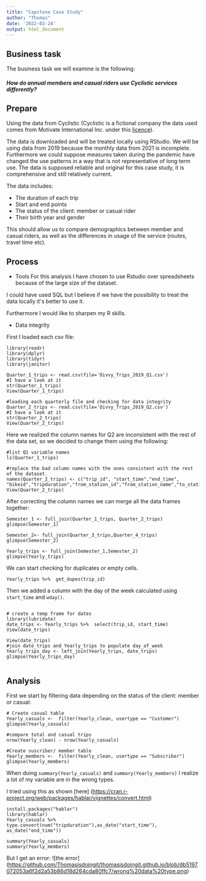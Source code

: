 ```yaml
---
title: "Capstone Case Study"
author: "Thomas"
date: '2022-03-24'
output: html_document
---
```




## Business task 


The business task we will examine is the following:

##### *How do annual members and casual riders use Cyclistic services differently?*

## Prepare

Using the data from Cyclistic (Cyclistic is a fictional company the data used comes from Motivate International Inc. under this [licence](https://ride.divvybikes.com/data-license-agreement)).

The data is downloaded and will be treated locally using RStudio.
We will be using data from 2019 because the monthly data from 2021 is incomplete. Furthermore we could suppose measures taken during the pandemic have changed the use patterns in a way that is not representative of long term use. The data is supposed reliable and original for this case study, it is comprehensive and still relatively current.

The data includes:  

 * The duration of each trip  
 * Start and end points  
 * The status of the client: member or casual rider  
 * Their birth year and gender  

This should allow us to compare demographics between member and casual riders, as well as the differences in usage of the service (routes, travel time etc).

## Process

* Tools
For this analysis I have chosen to use Rstudio over spreadsheets because of the large size of the dataset.

I could have used SQL but I believe if we have the possibility to treat the data locally it's better to use it.

Furthermore I would like to sharpen my R skills.

* Data integrity 

First I loaded each csv file:


``` {r, eval=F, echo=T}
library(readr)
library(dplyr)
library(tidyr)
library(janitor)

Quarter_1_trips <- read.csv(file='Divvy_Trips_2019_Q1.csv')
#I have a look at it
str(Quarter_1_trips)
View(Quarter_1_trips)

#loading each quarterly file and checking for data integrity
Quarter_2_trips <- read.csv(file='Divvy_Trips_2019_Q2.csv')
#I have a look at it
str(Quarter_2_trips)
View(Quarter_2_trips)
```  

Here we realized the column names for Q2 are inconsistent with the rest of the data set, so we decided to change them using the following:
```{r, eval=FALSE, echo=TRUE}
#list Q1 variable names
ls(Quarter_1_trips)

#replace the bad column names with the ones consistent with the rest of the dataset.
names(Quarter_2_trips) <- c("trip_id", "start_time","end_time", "bikeid","tripduration","from_station_id","from_station_name","to_station_id","to_station_name","usertype","gender","birthyear")
View(Quarter_2_trips)
```

After correcting the column names we can merge all the data frames together:
```{r, eval=F, echo= T}
Semester_1 <- full_join(Quarter_1_trips, Quarter_2_trips)
glimpse(Semester_1)

Semester_2<- full_join(Quarter_3_trips,Quarter_4_trips)
glimpse(Semester_2)
 
Yearly_trips <- full_join(Semester_1,Semester_2)
glimpse(Yearly_trips)
```
We can start checking for duplicates or empty cells.
```{r, eval= F, echo=TRUE}
Yearly_trips %>%  get_dupes(trip_id)
```

Then we added a column with the day of the week calculated using `start_time` and `wday()`.  

```{r, eval= F, echo=TRUE}

# create a temp frame for dates
library(lubridate)
date_trips <- Yearly_trips %>%  select(trip_id, start_time)
View(date_trips)

View(date_trips)
#join date_trips and Yearly_trips to populate day_of_week
Yearly_trips_day <- left_join(Yearly_trips, date_trips)
glimpse(Yearly_trips_day)


```

## Analysis 

First we start by filtering data depending on the status of the client: member or casual: 
```{r, eval= F, echo=TRUE}
# Create casual table 
Yearly_casuals <-  filter(Yearly_clean, usertype == "Customer")
glimpse(Yearly_casuals)

#compare total and casual trips
nrow(Yearly_clean) - nrow(Yearly_casuals)

#Create suscriber/ member table
Yearly_members <-  filter(Yearly_clean, usertype == "Subscriber")
glimpse(Yearly_members)

```
When doing `summary(Yearly_casuals)` and `summary(Yearly_members)` I realize a lot of my variable are in the wrong types.  

I tried using this as shown [here] (https://cran.r-project.org/web/packages/hablar/vignettes/convert.html)
```{r, eval= F, echo=TRUE}
install.packages("hablar")
library(hablar)
Yearly_casuals %>%  type.convert(num("tripduration"),as_date("start_time"), as_date("end_time"))

summary(Yearly_casuals)
summary(Yearly_members)
```
But I get an error:
![the error] (https://github.com/Thomasisdoingit/thomasisdoingit.github.io/blob/db5197072053a6f2d2a53b86d18d264cda80ffc7/wrong%20data%20type.png)
